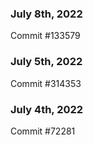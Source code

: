### July 8th, 2022

Commit #133579

### July 5th, 2022

Commit #314353


### July 4th, 2022

Commit #72281
